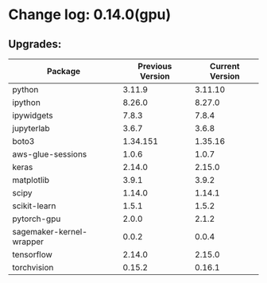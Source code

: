 # Change log: 0.14.0(gpu)

## Upgrades: 

Package | Previous Version | Current Version
---|---|---
python|3.11.9|3.11.10
ipython|8.26.0|8.27.0
ipywidgets|7.8.3|7.8.4
jupyterlab|3.6.7|3.6.8
boto3|1.34.151|1.35.16
aws-glue-sessions|1.0.6|1.0.7
keras|2.14.0|2.15.0
matplotlib|3.9.1|3.9.2
scipy|1.14.0|1.14.1
scikit-learn|1.5.1|1.5.2
pytorch-gpu|2.0.0|2.1.2
sagemaker-kernel-wrapper|0.0.2|0.0.4
tensorflow|2.14.0|2.15.0
torchvision|0.15.2|0.16.1
